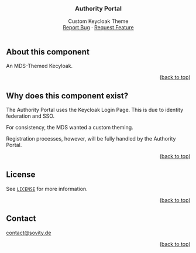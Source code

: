 <!-- PROJECT LOGO -->
<br />
<div align="center">

<h3 align="center">Authority Portal</h3>
<p align="center" style="padding-bottom:16px">
Custom Keycloak Theme
<br />
<a href="https://github.com/sovity/authority-portal/issues/new?template=bug_report.md">Report Bug</a>
·
<a href="https://github.com/sovity/authority-portal/issues/new?template=feature_request.md">Request Feature</a>
</p>
</div>


## About this component

An MDS-Themed Kecyloak.

<p align="right">(<a href="#readme-top">back to top</a>)</p>

## Why does this component exist?

The Authority Portal uses the Keycloak Login Page. This is due to identity federation and SSO.

For consistency, the MDS wanted a custom theming.

Registration processes, however, will be fully handled by the Authority Portal.

<p align="right">(<a href="#readme-top">back to top</a>)</p>

## License

See [`LICENSE`](../LICENSE) for more information.

<p align="right">(<a href="#readme-top">back to top</a>)</p>

## Contact

contact@sovity.de

<p align="right">(<a href="#readme-top">back to top</a>)</p>